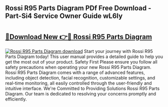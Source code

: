 ## Rossi R95 Parts Diagram PDf Free Download - Part-Si4 Service Owner Guide wL6Iy

# <h2><a href="http://dflwwsd.blite.top/?on=Rossi+R95+Parts+Diagram">🔗Download New 👉🔴 Rossi R95 Parts Diagram</a></h2>

[![Rossi R95 Parts Diagram download](https://i.imgur.com/lujVjoI.png)](http://dflwwsd.blite.top/?on=Rossi+R95+Parts+Diagram)
Start your journey with Rossi R95 Parts Diagram today! This user manual provides a detailed guide to help you get the most out of your product. Safety First Please ensure you follow all safety precautions when operating your new Rossi R95 Parts Diagram. Rossi R95 Parts Diagram comes with a range of advanced features, including object detection, facial recognition, customizable settings, and real-time monitoring, all easily controlled through the user-friendly and intuitive interface. We're Committed to Providing Solutions Rossi R95 Parts Diagram. Our team is dedicated to resolving your concerns promptly and efficiently.
